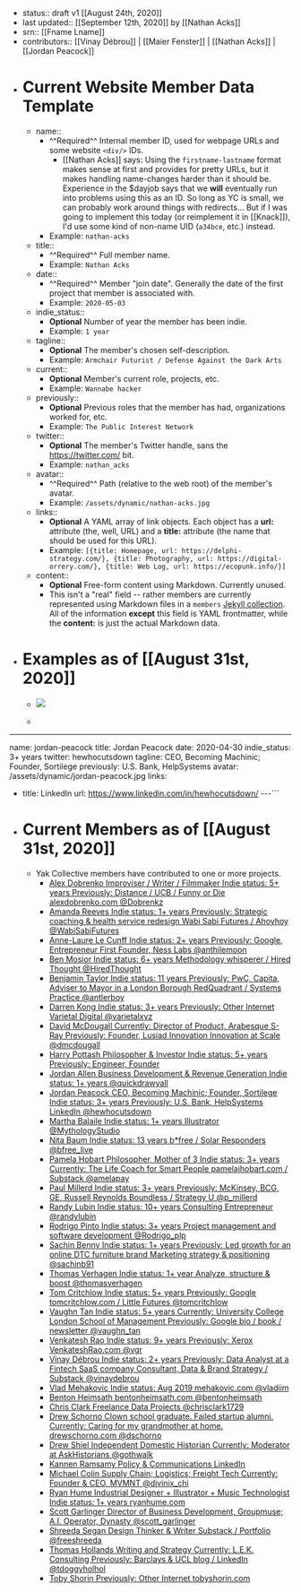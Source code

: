 - status:: draft v1 [[August 24th, 2020]]
- last updated:: [[September 12th, 2020]] by [[Nathan Acks]]
- srn:: [[Fname Lname]]
- contributors:: [[Vinay Débrou]] | [[Maier Fenster]] | [[Nathan Acks]] | [[Jordan Peacock]]
- # Current Website Member Data Template
    - name::
        - ^^Required^^ Internal member ID, used for webpage URLs and some website `<div/>` IDs.
            - [[Nathan Acks]] says: Using the `firstname-lastname` format makes sense at first and provides for pretty URLs, but it makes handling name-changes harder than it should be. Experience in the $dayjob says that we __will__ eventually run into problems using this as an ID. So long as YC is small, we can probably work around things with redirects... But if I was going to implement this today (or reimplement it in [[Knack]]), I'd use some kind of non-name UID (`a34bce`, etc.) instead.
        - Example: `nathan-acks`
    - title::
        - ^^Required^^ Full member name.
        - Example: `Nathan Acks`
    - date::
        - ^^Required^^ Member "join date". Generally the date of the first project that member is associated with.
        - Example: `2020-05-03`
    - indie_status::
        - __Optional__ Number of year the member has been indie.
        - Example: `1 year`
    - tagline::
        - __Optional__ The member's chosen self-description.
        - Example: `Armchair Futurist / Defense Against the Dark Arts`
    - current::
        - __Optional__ Member's current role, projects, etc.
        - Example: `Wannabe hacker`
    - previously::
        - __Optional__ Previous roles that the member has had, organizations worked for, etc.
        - Example: `The Public Interest Network`
    - twitter::
        - __Optional__ The member's Twitter handle, sans the https://twitter.com/ bit.
        - Example: `nathan_acks`
    - avatar::
        - ^^Required^^ Path (relative to the web root) of the member's avatar.
        - Example: `/assets/dynamic/nathan-acks.jpg`
    - links::
        - __Optional__ A YAML array of link objects. Each object has a **url:** attribute (the, well, URL) and a **title:** attribute (the name that should be used for this URL).
        - Example: `[{title: Homepage, url: https://delphi-strategy.com/}, {title: Photography, url: https://digital-orrery.com/}, {title: Web Log, url: https://ecopunk.info/}]`
    - content::
        - __Optional__ Free-form content using Markdown. Currently unused.
        - This isn't a "real" field -- rather members are currently represented using Markdown files in a `members` [Jekyll collection](https://jekyllrb.com/docs/collections/). All of the information __except__ this field is YAML frontmatter, while the **content:** is just the actual Markdown data.
- # Examples as of [[August 31st, 2020]]
    - ![](https://firebasestorage.googleapis.com/v0/b/firescript-577a2.appspot.com/o/imgs%2Fapp%2FArtOfGig%2FHEvvWCbTUm.png?alt=media&token=10227c51-5eeb-483f-b81d-41eabc410560)
    - ```yaml
---
name: jordan-peacock
title: Jordan Peacock
date: 2020-04-30
indie_status: 3+ years
twitter: hewhocutsdown
tagline: CEO, Becoming Machinic; Founder, Sortilege
previously: U.S. Bank, HelpSystems
avatar: /assets/dynamic/jordan-peacock.jpg
links:
  - title: LinkedIn
    url: https://www.linkedin.com/in/hewhocutsdown/
---```
- # Current Members as of [[August 31st, 2020]]
    - Yak Collective members have contributed to one or more projects.
        - [   Alex Dobrenko Improviser / Writer / Filmmaker Indie status: 5+ years Previously: Distance / UCB / Funny or Die  alexdobrenko.com    @Dobrenkz  ](https://www.yakcollective.org/members/alex-dobrenko/)
        - [   Amanda Reeves Indie status: 1+ years Previously: Strategic coaching & health service redesign  Wabi Sabi Futures / Ahoyhoy    @WabiSabiFutures  ](https://www.yakcollective.org/members/amanda-reeves/)
        - [   Anne-Laure Le Cunff Indie status: 2+ years Previously: Google, Entrepreneur First  Founder, Ness Labs    @anthilemoon  ](https://www.yakcollective.org/members/anne-laure-le-cunff/)
        - [   Ben Mosior Indie status: 6+ years  Methodology whisperer / Hired Thought    @HiredThought  ](https://www.yakcollective.org/members/ben-mosior/)
        - [   Benjamin Taylor Indie status: 11 years Previously: PwC, Capita, Adviser to Mayor in a London Borough  RedQuadrant / Systems Practice    @antlerboy  ](https://www.yakcollective.org/members/benjamin-taylor/)
        - [   Darren Kong Indie status: 3+ years Previously: Other Internet  Varietal Digital    @varietalxyz  ](https://www.yakcollective.org/members/darren-kong/)
        - [   David McDougall Currently: Director of Product, Arabesque S-Ray Previously: Founder, Lusiad Innovation  Innovation at Scale    @dmcdougall  ](https://www.yakcollective.org/members/david-mcdougall/)
        - [   Harry Pottash Philosopher & Investor Indie status: 5+ years Previously: Engineer, Founder  ](https://www.yakcollective.org/members/harry-pottash/)
        - [   Jordan Allen Business Development & Revenue Generation Indie status: 1+ years   @quickdrawyall  ](https://www.yakcollective.org/members/jordan-allen/)
        - [   Jordan Peacock CEO, Becoming Machinic; Founder, Sortilege Indie status: 3+ years Previously: U.S. Bank, HelpSystems  LinkedIn    @hewhocutsdown  ](https://www.yakcollective.org/members/jordan-peacock/)
        - [   Martha Balaile Indie status: 1+ years  Illustrator    @MythologyStudio  ](https://www.yakcollective.org/members/martha-balaile/)
        - [   Nita Baum Indie status: 13 years  b*free / Solar Responders    @bfree_live  ](https://www.yakcollective.org/members/nita-baum/)
        - [   Pamela Hobart Philosopher, Mother of 3 Indie status: 3+ years Currently: The Life Coach for Smart People  pamelajhobart.com / Substack    @amelapay  ](https://www.yakcollective.org/members/pamela-hobart/)
        - [   Paul Millerd Indie status: 3+ years Previously: McKinsey, BCG, GE, Russell Reynolds  Boundless / Strategy U    @p_millerd  ](https://www.yakcollective.org/members/paul-millerd/)
        - [   Randy Lubin Indie status: 10+ years  Consulting Entrepreneur    @randylubin  ](https://www.yakcollective.org/members/randy-lubin/)
        - [   Rodrigo Pinto Indie status: 3+ years  Project management and software development    @Rodrigo_plp  ](https://www.yakcollective.org/members/rodrigo-pinto/)
        - [   Sachin Benny Indie status: 1+ years Previously: Led growth for an online DTC furniture brand  Marketing strategy & positioning    @sachinb91  ](https://www.yakcollective.org/members/sachin-benny/)
        - [   Thomas Verhagen Indie status: 1+ year  Analyze, structure & boost    @thomasverhagen  ](https://www.yakcollective.org/members/thomas-verhagen/)
        - [   Tom Critchlow Indie status: 5+ years Previously: Google  tomcritchlow.com / Little Futures    @tomcritchlow  ](https://www.yakcollective.org/members/tom-critchlow/)
        - [   Vaughn Tan Indie status: 5+ years Currently: University College London School of Management Previously: Google  bio / book / newsletter    @vaughn_tan  ](https://www.yakcollective.org/members/vaughn-tan/)
        - [   Venkatesh Rao Indie status: 9+ years Previously: Xerox  VenkateshRao.com    @vgr  ](https://www.yakcollective.org/members/venkatesh-rao/)
        - [   Vinay Débrou Indie status: 2+ years Previously: Data Analyst at a Fintech SaaS company  Consultant, Data & Brand Strategy / Substack    @vinaydebrou  ](https://www.yakcollective.org/members/vinay-debrou/)
        - [   Vlad Mehakovic Indie status: Aug 2019  mehakovic.com    @vladiim  ](https://www.yakcollective.org/members/vlad-mehakovic/)
        - [   Benton Heimsath  bentonheimsath.com    @bentonheimsath  ](https://www.yakcollective.org/members/benton-heimsath/)
        - [   Chris Clark Freelance Data Projects   @chrisclark1729  ](https://www.yakcollective.org/members/chris-clark/)
        - [   Drew Schorno Clown school graduate. Failed startup alumni. Currently: Caring for my grandmother at home.  drewschorno.com    @dschorno  ](https://www.yakcollective.org/members/drew-schorno/)
        - [   Drew Shiel Independent Domestic Historian Currently: Moderator at AskHistorians   @gothwalk  ](https://www.yakcollective.org/members/drew-shiel/)
        - [   Kannen Ramsamy Policy & Communications  LinkedIn   ](https://www.yakcollective.org/members/kannen-ramsamy/)
        - [   Michael Colin Supply Chain; Logistics; Freight Tech Currently: Founder & CEO, MVMNT   @divinix_chi  ](https://www.yakcollective.org/members/michael-colin/)
        - [   Ryan Hume Industrial Designer + Illustrator + Music Technologist Indie status: 1+ years  ryanhume.com   ](https://www.yakcollective.org/members/ryan-hume/)
        - [   Scott Garlinger Director of Business Development, Groupmuse; A.I. Operator, Dynasty   @scott_garlinger  ](https://www.yakcollective.org/members/scott-garlinger/)
        - [   Shreeda Segan Design Thinker & Writer  Substack / Portfolio    @freeshreeda  ](https://www.yakcollective.org/members/shreeda-segan/)
        - [   Thomas Hollands Writing and Strategy Currently: L.E.K. Consulting Previously: Barclays & UCL  blog / LinkedIn    @tdoggyholhol  ](https://www.yakcollective.org/members/thomas-hollands/)
        - [   Toby Shorin Previously: Other Internet  tobyshorin.com   ](https://www.yakcollective.org/members/toby-shorin/)
